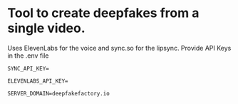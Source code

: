 # Tool to create deepfakes from a single video.
Uses ElevenLabs for the voice and sync.so for the lipsync. Provide API Keys in the .env file

`SYNC_API_KEY= `

`ELEVENLABS_API_KEY= `

`SERVER_DOMAIN=deepfakefactory.io `


